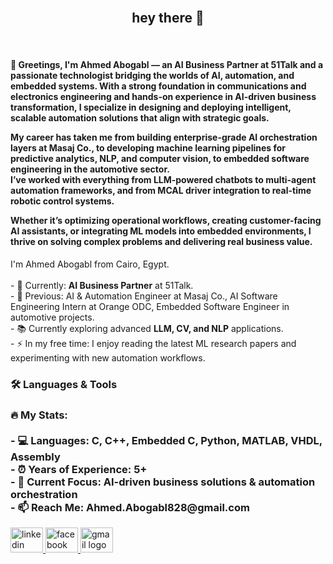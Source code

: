 <br clear="both">

<h2 align="center">hey there 👋</h2>

<br clear="both">

<h4 align="left">
👋 Greetings, I'm Ahmed Abogabl — an AI Business Partner at <b>51Talk</b> and a passionate technologist bridging the worlds of AI, automation, and embedded systems.  
With a strong foundation in <b>communications and electronics engineering</b> and hands-on experience in <b>AI-driven business transformation</b>, I specialize in designing and deploying intelligent, scalable automation solutions that align with strategic goals.  

My career has taken me from building <b>enterprise-grade AI orchestration layers</b> at Masaj Co., to developing <b>machine learning pipelines</b> for predictive analytics, NLP, and computer vision, to embedded software engineering in the automotive sector.  
I’ve worked with everything from <b>LLM-powered chatbots</b> to <b>multi-agent automation frameworks</b>, and from <b>MCAL driver integration</b> to <b>real-time robotic control systems</b>.  

Whether it’s optimizing operational workflows, creating customer-facing AI assistants, or integrating ML models into embedded environments, I thrive on solving complex problems and delivering real business value.
</h4>

<p align="left">
I'm Ahmed Abogabl from Cairo, Egypt.<br><br>
- 🔭 Currently: <b>AI Business Partner</b> at 51Talk.<br>
- 💼 Previous: AI & Automation Engineer at Masaj Co., AI Software Engineering Intern at Orange ODC, Embedded Software Engineer in automotive projects.<br>
- 📚 Currently exploring advanced <b>LLM, CV, and NLP</b> applications.<br>
- ⚡ In my free time: I enjoy reading the latest ML research papers and experimenting with new automation workflows.
</p>

<h3 align="left">🛠 Languages & Tools</h3>

<!-- (Keep your existing icon section unchanged) -->

<h3 align="left">
🔥 My Stats:<br><br>
- 💻 Languages: C, C++, Embedded C, Python, MATLAB, VHDL, Assembly<br>
- ⏰ Years of Experience: 5+<br>
- 🚀 Current Focus: AI-driven business solutions & automation orchestration<br>
- 📫 Reach Me: Ahmed.Abogabl828@gmail.com
</h3>

<div align="left">
<a href="www.linkedin.com/in/ahmedabogabl" target="_blank">
<img src="https://raw.githubusercontent.com/maurodesouza/profile-readme-generator/master/src/assets/icons/social/linkedin/default.svg" width="52" height="40" alt="linkedin logo" />
</a>
<a href="https://www.facebook.com/profile.php?id=100028651455508" target="_blank">
<img src="https://raw.githubusercontent.com/maurodesouza/profile-readme-generator/master/src/assets/icons/social/facebook/default.svg" width="52" height="40" alt="facebook logo" />
</a>
<a href="Ahmed.Abogabl828@gmail.com" target="_blank">
<img src="https://raw.githubusercontent.com/maurodesouza/profile-readme-generator/master/src/assets/icons/social/gmail/default.svg" width="52" height="40" alt="gmail logo" />
</a>
</div>
